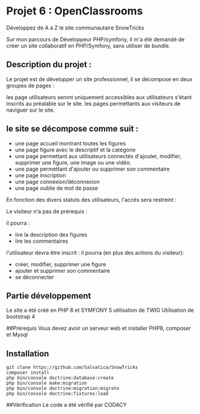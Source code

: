 # Projet 6 : OpenClassrooms
Développez de A à Z le site communautaire SnowTricks

Sur mon parcours de Développeur PHP/symfony, il m'a été demandé de créer un site collaboratif en PHP/Symfony, sans utiliser de bundle.

## Description du projet :
Le projet est de développer un site professionnel, il se décompose en deux groupes de pages :

les page utilisateurs seront uniquement accessibles aux utilisateurs s'étant inscrits au préalable sur le site.
les pages permettants aux visiteurs de naviguer sur le site.

## le site se décompose comme suit :

- une page accueil montrant toutes les figures
- une page figure avec le descriptif et la catégorie
- une page permettant aux utilisateurs connectés d'ajouter, modifier, supprimer une figure, une image ou une vidéo.
- une page permettant d'ajouter ou supprimer son commentaire
- une page inscription
- une page connexion/déconnexion
- une page oublie de mot de passe

En fonction des divers statuts des utilisateurs, l'accès sera restreint :

Le visiteur n'a pas de prérequis :

il pourra :
- lire la description des figures
- lire les commentaires

l'utilisateur devra être inscrit : 
il pourra (en plus des actions du visiteur):
- créer, modifier, supprimer une figure
- ajouter et supprimer son commentaire
- se déconnecter

## Partie développement
Le site a été créé en PHP 8 et SYMFONY 5
utilisation de TWIG
Utilisation de bootstrap 4

##Prérequis
Vous devez avoir un serveur web et installer PHP8, composer et Mysql

## Installation

```
git clone https://github.com/Salvatica/SnowTricks
composer install
php bin/console doctrine:database:create
php bin/console make:migration
php bin/console doctrine:migration:migrate
php bin/console doctrine:fixtures:load

```

##Vérification
Le code a été vérifié par CODACY